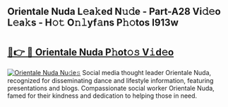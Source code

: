 ## Orientale Nuda L𝚎a𝚔ed N𝚞𝚍e - Part-A28 Vi𝚍𝚎o L𝚎a𝚔s - H𝚘𝚝 O𝚗𝚕yf𝚊ns P𝚑𝚘tos I913w

# <h2><a href="http://kfeb8r8.oniu.top/?m=Orientale+Nuda">🔗👉 🔴 Orientale Nuda P𝚑ot𝚘𝚜 V𝚒d𝚎o</a></h2>

[![Orientale Nuda Nu𝚍e𝚜](https://i.imgur.com/0qMVB7G.gif)](http://kfeb8r8.oniu.top/?m=Orientale+Nuda)
Social media thought leader Orientale Nuda, recognized for disseminating dance and lifestyle information, featuring presentations and blogs. Compassionate social worker Orientale Nuda, famed for their kindness and dedication to helping those in need.  
